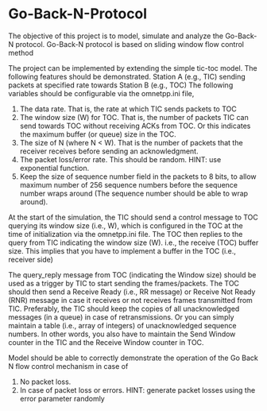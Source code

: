 # Go-Back-N-Protocol

The objective of this project is to model, simulate and analyze the Go-Back-N protocol. Go-Back-N protocol is based on sliding window flow control method

The project can be implemented by extending the simple tic-toc model. The following features should 
be demonstrated.
Station A (e.g., TIC) sending packets at specified rate towards Station B (e.g., TOC)
The following variables should be configurable via the omnetpp.ini file,
1. The data rate. That is, the rate at which TIC sends packets to TOC
2. The window size (W) for TOC. That is, the number of packets TIC can send towards TOC 
without receiving ACKs from TOC. Or this indicates the maximum buffer (or queue) size in the 
TOC.
3. The size of N (where N < W). That is the number of packets that the receiver receives before 
sending an acknowledgment. 
4. The packet loss/error rate. This should be random. HINT: use exponential function.
5. Keep the size of sequence number field in the packets to 8 bits, to allow maximum number of 
256 sequence numbers before the sequence number wraps around (The sequence number 
should be able to wrap around).

At the start of the simulation, the TIC should send a control message to TOC querying its window size
(i.e., W), which is configured in the TOC at the time of initialization via the omnetpp.ini file. The TOC 
then replies to the query from TIC indicating the window size (W). i.e., the receive (TOC) buffer size.
This implies that you have to implement a buffer in the TOC (i.e., receiver side)

The query_reply message from TOC (indicating the Window size) should be used as a trigger by TIC to 
start sending the frames/packets.
The TOC should then send a Receive Ready (i.e., RR message) or Receive Not Ready (RNR) message in 
case it receives or not receives frames transmitted from TIC.
Preferably, the TIC should keep the copies of all unacknowledged messages (in a queue) in case of 
retransmissions. Or you can simply maintain a table (i.e., array of integers) of unacknowledged 
sequence numbers. In other words, you also have to maintain the Send Window counter in the TIC
and the Receive Window counter in TOC.

Model should be able to correctly demonstrate the operation of the Go Back N flow 
control mechanism in case of 
1. No packet loss.
2. In case of packet loss or errors. HINT: generate packet losses using the error parameter 
randomly


